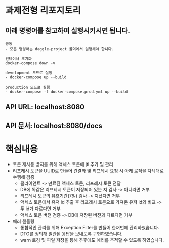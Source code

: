 # 과제전형 리포지토리
## 아래 명령어를 참고하여 실행시키시면 됩니다.
~~~
공통
- 모든 명령어는 daggle-project 폴더에서 실행해야 합니다.

컨테이너 초기화
docker-compose down -v

development 모드로 실행
- docker-compose up --build

production 모드로 실행
- docker-compose -f docker-compose.prod.yml up --build
~~~
## API URL: localhost:8080
## API 문서: localhost:8080/docs

# 핵심내용
- 토큰 재사용 방지를 위해 액세스 토큰에 jti 추가 및 관리
- 리프레시 토큰을 UUID로 만들어 간결화 및 리프레시 요청 시 아래 로직을 차례대로 수행해 검증
  - 클라이언트 -> 만료된 액세스 토큰, 리프레시 토큰 전달
  - DB에 똑같은 리프레시 토큰이 저장되어 있는 지 검사 -> 아니라면 거부
  - 리프레시 토큰의 유효기간(7일) 검사 -> 지났다면 거부
  - 액세스 토큰에서 유저 id 추출 후 리프레시 토큰으로 가져온 유저 id와 비교 -> 두 id가 다르다면 거부
  - 액세스 토큰 버전 검증 -> DB에 저장된 버전과 다르다면 거부
- 에러 핸들링
  - 통합적인 관리를 위해 Exception Filter를 만들어 한꺼번에 관리하였습니다.
  - DTO를 정의해 일관된 응답을 보내도록 구현하였습니다.
  - warn 로깅 및 파일 저장을 통해 추후에도 에러를 추적할 수 있도록 하였습니다.
